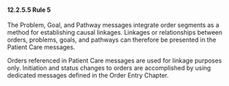 #### 12.2.5.5 Rule 5

The Problem, Goal, and Pathway messages integrate order segments as a method for establishing causal linkages. Linkages or relationships between orders, problems, goals, and pathways can therefore be presented in the Patient Care messages.

Orders referenced in Patient Care messages are used for linkage purposes only. Initiation and status changes to orders are accomplished by using dedicated messages defined in the Order Entry Chapter.
